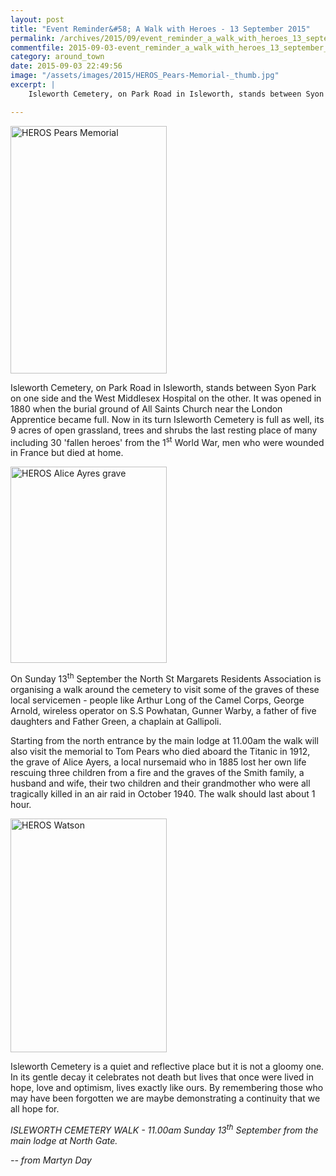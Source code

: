 ```yaml
---
layout: post
title: "Event Reminder&#58; A Walk with Heroes - 13 September 2015"
permalink: /archives/2015/09/event_reminder_a_walk_with_heroes_13_september_201.html
commentfile: 2015-09-03-event_reminder_a_walk_with_heroes_13_september_201
category: around_town
date: 2015-09-03 22:49:56
image: "/assets/images/2015/HEROS_Pears-Memorial-_thumb.jpg"
excerpt: |
    Isleworth Cemetery, on Park Road in Isleworth, stands between Syon Park on one side and the West Middlesex Hospital on the other. It was opened in 1880 when the burial ground of All Saints Church near the London Apprentice became full. Now in its turn Isleworth Cemetery is full as well, its 9 acres of open grassland, trees and shrubs the last resting place of many including 30 'fallen heroes' from the 1<sup>st</sup> World War, men who were wounded in France but died at home.

---
```


<a href="/assets/images/2015/HEROS_Pears-Memorial-.jpg" title="See larger version of - HEROS Pears Memorial "><img src="/assets/images/2015/HEROS_Pears-Memorial-_thumb.jpg" width="250" height="396" alt="HEROS Pears Memorial " class="photo right" /></a>

Isleworth Cemetery, on Park Road in Isleworth, stands between Syon Park on one side and the West Middlesex Hospital on the other. It was opened in 1880 when the burial ground of All Saints Church near the London Apprentice became full. Now in its turn Isleworth Cemetery is full as well, its 9 acres of open grassland, trees and shrubs the last resting place of many including 30 'fallen heroes' from the 1<sup>st</sup> World War, men who were wounded in France but died at home.

<a href="/assets/images/2015/HEROS_Alice_Ayres_grave.jpg" title="See larger version of - HEROS Alice Ayres grave"><img src="/assets/images/2015/HEROS_Alice_Ayres_grave_thumb.jpg" width="250" height="314" alt="HEROS Alice Ayres grave" class="photo right" /></a>

On Sunday 13<sup>th</sup> September the North St Margarets Residents Association is organising a walk around the cemetery to visit some of the graves of these local servicemen - people like Arthur Long of the Camel Corps, George Arnold, wireless operator on S.S Powhatan, Gunner Warby, a father of five daughters and Father Green, a chaplain at Gallipoli.

Starting from the north entrance by the main lodge at 11.00am the walk will also visit the memorial to Tom Pears who died aboard the Titanic in 1912, the grave of Alice Ayers, a local nursemaid who in 1885 lost her own life rescuing three children from a fire and the graves of the Smith family, a husband and wife, their two children and their grandmother who were all tragically killed in an air raid in October 1940. The walk should last about 1 hour.

<a href="/assets/images/2015/HEROS_Watson.jpg" title="See larger version of - HEROS Watson"><img src="/assets/images/2015/HEROS_Watson_thumb.jpg" width="250" height="374" alt="HEROS Watson" class="photo right" /></a>

Isleworth Cemetery is a quiet and reflective place but it is not a gloomy one. In its gentle decay it celebrates not death but lives that once were lived in hope, love and optimism, lives exactly like ours. By remembering those who may have been forgotten we are maybe demonstrating a continuity that we all hope for.

<em>ISLEWORTH CEMETERY WALK - 11.00am Sunday 13<sup>th</sup> September from the main lodge at North Gate.</em>

<cite>-- from Martyn Day</cite>
